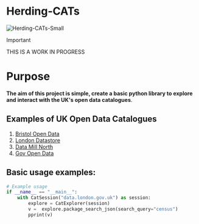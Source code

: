 # Herding-CATs

![Herding-CATs-Small](https://github.com/CHRISCARLON/Herding-CATs/assets/138154138/c8fa93e2-ac8b-4718-810d-c92c7254780f)

>[!IMPORTANT]
> THIS IS A WORK IN PROGRESS

# Purpose

**The aim of this project is simple, create a basic python library to explore and interact with the UK's open data catalogues**.

## Examples of UK Open Data Catalogues

1. [Bristol Open Data](https://opendata.bristol.gov.uk)
2. [London Datastore](https://data.london.gov.uk)
3. [Data Mill North](https://datamillnorth.org)
4. [Gov Open Data](https://www.data.gov.uk)

## Basic usage examples:

```python
# Example usage
if __name__ == "__main__":
    with CatSession("data.london.gov.uk") as session:
        explore = CatExplorer(session)
        v =  explore.package_search_json(search_query="census")
        pprint(v)
```
